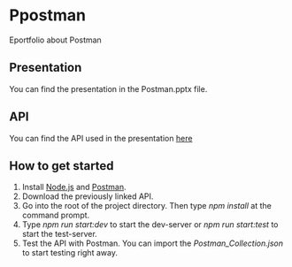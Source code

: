# Ppostman
Eportfolio about Postman

## Presentation
You can find the presentation in the Postman.pptx file.

## API
You can find the API used in the presentation [here](https://github.com/taylonr/postman)

## How to get started
1. Install [Node.js](https://nodejs.org/en/download/) and [Postman](https://www.postman.com/downloads/).
2. Download the previously linked API.
3. Go into the root of the project directory. Then type *npm install* at the command prompt.
4. Type *npm run start:dev* to start the dev-server or *npm run start:test* to start the test-server.
5. Test the API with Postman. You can import the *Postman_Collection.json* to start testing right away.


